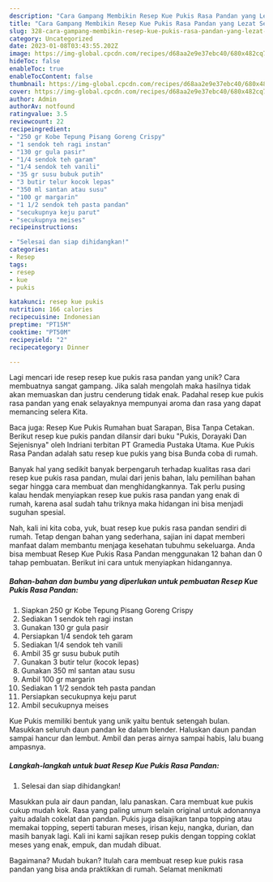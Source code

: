 ```yaml
---
description: "Cara Gampang Membikin Resep Kue Pukis Rasa Pandan yang Lezat Sekali"
title: "Cara Gampang Membikin Resep Kue Pukis Rasa Pandan yang Lezat Sekali"
slug: 328-cara-gampang-membikin-resep-kue-pukis-rasa-pandan-yang-lezat-sekali
category: Uncategorized
date: 2023-01-08T03:43:55.202Z
image: https://img-global.cpcdn.com/recipes/d68aa2e9e37ebc40/680x482cq70/resep-kue-pukis-rasa-pandan-foto-resep-utama.jpg
hideToc: false
enableToc: true
enableTocContent: false
thumbnail: https://img-global.cpcdn.com/recipes/d68aa2e9e37ebc40/680x482cq70/resep-kue-pukis-rasa-pandan-foto-resep-utama.jpg
cover: https://img-global.cpcdn.com/recipes/d68aa2e9e37ebc40/680x482cq70/resep-kue-pukis-rasa-pandan-foto-resep-utama.jpg
author: Admin
authorAv: notfound
ratingvalue: 3.5
reviewcount: 22
recipeingredient:
- "250 gr Kobe Tepung Pisang Goreng Crispy"
- "1 sendok teh ragi instan"
- "130 gr gula pasir"
- "1/4 sendok teh garam"
- "1/4 sendok teh vanili"
- "35 gr susu bubuk putih"
- "3 butir telur kocok lepas"
- "350 ml santan atau susu"
- "100 gr margarin"
- "1 1/2 sendok teh pasta pandan"
- "secukupnya keju parut"
- "secukupnya meises"
recipeinstructions:

- "Selesai dan siap dihidangkan!"
categories:
- Resep
tags:
- resep
- kue
- pukis

katakunci: resep kue pukis 
nutrition: 166 calories
recipecuisine: Indonesian
preptime: "PT15M"
cooktime: "PT50M"
recipeyield: "2"
recipecategory: Dinner

---
```





Lagi mencari ide resep resep kue pukis rasa pandan yang unik? Cara membuatnya sangat gampang. Jika salah mengolah maka hasilnya tidak akan memuaskan dan justru cenderung tidak enak. Padahal resep kue pukis rasa pandan yang enak selayaknya mempunyai aroma dan rasa yang dapat memancing selera Kita.





Baca juga: Resep Kue Pukis Rumahan buat Sarapan, Bisa Tanpa Cetakan. Berikut resep kue pukis pandan dilansir dari buku &#34;Pukis, Dorayaki Dan Sejenisnya&#34; oleh Indriani terbitan PT Gramedia Pustaka Utama. Kue Pukis Rasa Pandan adalah satu resep kue pukis yang bisa Bunda coba di rumah.

Banyak hal yang sedikit banyak berpengaruh terhadap kualitas rasa dari resep kue pukis rasa pandan, mulai dari jenis bahan, lalu pemilihan bahan segar hingga cara membuat dan menghidangkannya. Tak perlu pusing kalau hendak menyiapkan resep kue pukis rasa pandan yang enak di rumah, karena asal sudah tahu triknya maka hidangan ini bisa menjadi suguhan spesial.






Nah, kali ini kita coba, yuk, buat resep kue pukis rasa pandan sendiri di rumah. Tetap dengan bahan yang sederhana, sajian ini dapat memberi manfaat dalam membantu menjaga kesehatan tubuhmu sekeluarga. Anda bisa membuat Resep Kue Pukis Rasa Pandan menggunakan 12 bahan dan 0 tahap pembuatan. Berikut ini cara untuk menyiapkan hidangannya.

<!--inarticleads1-->

##### Bahan-bahan dan bumbu yang diperlukan untuk pembuatan Resep Kue Pukis Rasa Pandan:

1. Siapkan 250 gr Kobe Tepung Pisang Goreng Crispy
1. Sediakan 1 sendok teh ragi instan
1. Gunakan 130 gr gula pasir
1. Persiapkan 1/4 sendok teh garam
1. Sediakan 1/4 sendok teh vanili
1. Ambil 35 gr susu bubuk putih
1. Gunakan 3 butir telur (kocok lepas)
1. Gunakan 350 ml santan atau susu
1. Ambil 100 gr margarin
1. Sediakan 1 1/2 sendok teh pasta pandan
1. Persiapkan secukupnya keju parut
1. Ambil secukupnya meises


Kue Pukis memiliki bentuk yang unik yaitu bentuk setengah bulan. Masukkan seluruh daun pandan ke dalam blender. Haluskan daun pandan sampai hancur dan lembut. Ambil dan peras airnya sampai habis, lalu buang ampasnya. 

<!--inarticleads2-->

##### Langkah-langkah untuk buat Resep Kue Pukis Rasa Pandan:


1. Selesai dan siap dihidangkan!

Masukkan pula air daun pandan, lalu panaskan. Cara membuat kue pukis cukup mudah kok. Rasa yang paling umum selain original untuk adonannya yaitu adalah cokelat dan pandan. Pukis juga disajikan tanpa topping atau memakai topping, seperti taburan meses, irisan keju, nangka, durian, dan masih banyak lagi. Kali ini kami sajikan resep pukis dengan topping coklat meses yang enak, empuk, dan mudah dibuat. 

Bagaimana? Mudah bukan? Itulah cara membuat resep kue pukis rasa pandan yang bisa anda praktikkan di rumah. Selamat menikmati

